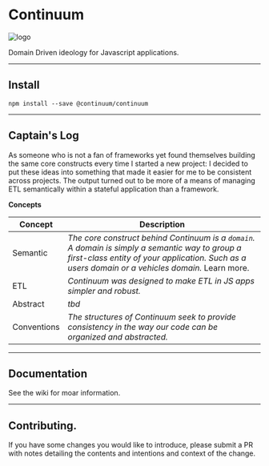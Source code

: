# Continuum
![logo](https://avatars3.githubusercontent.com/u/30741101?s=200&v=4)

Domain Driven ideology for Javascript applications.

***

## Install
`npm install --save @continuum/continuum`

***

## Captain's Log

As someone who is not a fan of frameworks yet found themselves building the same core constructs every time I started a new project: I decided to put these ideas into something that made it easier for me to be consistent across projects. The output turned out to be more of a means of managing ETL semantically within a stateful application than a framework.

**Concepts**

Concept | Description 
--- | ---
Semantic | *The core construct behind Continuum is a `domain`. A domain is simply a semantic way to group a first-class entity of your application. Such as a users domain or a vehicles domain.* Learn more.
ETL | *Continuum was designed to make ETL in JS apps simpler and robust.*
Abstract | *tbd*
Conventions | *The structures of Continuum seek to provide consistency in the way our code can be organized and abstracted.*

***

## Documentation

See the wiki for moar information.

***

## Contributing.

If you have some changes you would like to introduce, please submit a PR with notes detailing the contents and intentions and context of the change.

